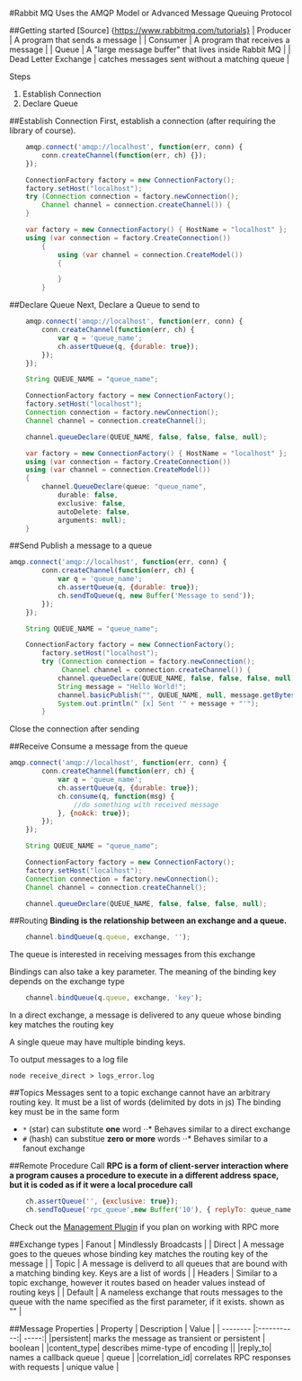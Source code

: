 #Rabbit MQ
Uses the AMQP Model or Advanced Message Queuing Protocol

##Getting started
[Source] {https://www.rabbitmq.com/tutorials}
| Producer | A program that sends a message |
| Consumer | A program that receives a message |
| Queue    | A "large message buffer" that lives inside Rabbit MQ |
| Dead Letter Exchange | catches messages sent without a matching queue |

Steps
1. Establish Connection
2. Declare Queue

##Establish Connection
First, establish a connection (after requiring the library of course).

```javascript
    amqp.connect('amqp://localhost', function(err, conn) {
        conn.createChannel(function(err, ch) {});
    });
```

```java
    ConnectionFactory factory = new ConnectionFactory();
    factory.setHost("localhost");
    try (Connection connection = factory.newConnection();
        Channel channel = connection.createChannel()) {
    }
```

```c#
    var factory = new ConnectionFactory() { HostName = "localhost" };
    using (var connection = factory.CreateConnection())
        {
            using (var channel = connection.CreateModel())
            {

            }
        }
```

##Declare Queue
Next, Declare a Queue to send to

```javascript
    amqp.connect('amqp://localhost', function(err, conn) {
        conn.createChannel(function(err, ch) {
            var q = 'queue_name';
            ch.assertQueue(q, {durable: true});
        });
    });
```

```java
    String QUEUE_NAME = "queue_name";

    ConnectionFactory factory = new ConnectionFactory();
    factory.setHost("localhost");
    Connection connection = factory.newConnection();
    Channel channel = connection.createChannel();

    channel.queueDeclare(QUEUE_NAME, false, false, false, null);
```

```c#
    var factory = new ConnectionFactory() { HostName = "localhost" };
    using (var connection = factory.CreateConnection())
    using (var channel = connection.CreateModel())
    {
        channel.QueueDeclare(queue: "queue_name",
            durable: false,
            exclusive: false,
            autoDelete: false,
            arguments: null);
    } 
```

##Send
Publish a message to a queue

```javascript
amqp.connect('amqp://localhost', function(err, conn) {
        conn.createChannel(function(err, ch) {
            var q = 'queue_name';
            ch.assertQueue(q, {durable: true});
            ch.sendToQueue(q, new Buffer('Message to send'));
        });
    });
```

```java
    String QUEUE_NAME = "queue_name";

    ConnectionFactory factory = new ConnectionFactory();
        factory.setHost("localhost");
        try (Connection connection = factory.newConnection();
             Channel channel = connection.createChannel()) {
            channel.queueDeclare(QUEUE_NAME, false, false, false, null);
            String message = "Hello World!";
            channel.basicPublish("", QUEUE_NAME, null, message.getBytes("UTF-8"));
            System.out.println(" [x] Sent '" + message + "'");
        }
```

Close the connection after sending

##Receive
Consume a message from the queue

```javascript
amqp.connect('amqp://localhost', function(err, conn) {
        conn.createChannel(function(err, ch) {
            var q = 'queue_name';
            ch.assertQueue(q, {durable: true});
            ch.consume(q, function(msg) {
                //do something with received message
            }, {noAck: true});
        });
    });
```

```java
    String QUEUE_NAME = "queue_name";

    ConnectionFactory factory = new ConnectionFactory();
    factory.setHost("localhost");
    Connection connection = factory.newConnection();
    Channel channel = connection.createChannel();

    channel.queueDeclare(QUEUE_NAME, false, false, false, null);
```

##Routing
**Binding is the relationship between an exchange and a queue.**
```javascript
    channel.bindQueue(q.queue, exchange, '');
```
The queue is interested in receiving messages from this exchange

Bindings can also take a key parameter. The meaning of the binding key depends on the exchange type
```javascript
    channel.bindQueue(q.queue, exchange, 'key');
```
In a direct exchange, a message is delivered to any queue whose binding key matches the routing key

A single queue may have multiple binding keys.

To output messages to a log file
```
node receive_direct > logs_error.log 
```

##Topics
Messages sent to a topic exchange cannot have an arbitrary routing key. It must be a list of words (delimited by dots in js)
The binding key must be in the same form
* ```*``` (star) can substitute **one** word
⋅⋅* Behaves similar to a direct exchange
* ```#``` (hash) can substitue **zero or more** words
⋅⋅* Behaves similar to a fanout exchange

##Remote Procedure Call
**RPC is a form of client-server interaction where a program causes a procedure to execute in a different address space, but it is coded as if it were a local procedure call**

```javascript
    ch.assertQueue('', {exclusive: true});
    ch.sendToQueue('rpc_queue',new Buffer('10'), { replyTo: queue_name });
```
Check out the [Management Plugin](https://www.rabbitmq.com/management.html) if you plan on working with RPC more

##Exchange types
| Fanout  | Mindlessly Broadcasts |
| Direct  | A message goes to the queues whose binding key matches the routing key of the message |
| Topic   | A message is deliverd to all queues that are bound with a matching binding key. Keys are a list of words |
| Headers | Similar to a topic exchange, however it routes based on header values instead of routing keys |
| Default | A nameless exchange that routs messages to the queue with the name specified as the first parameter, if it exists. shown as "" |

##Message Properties
| Property | Description | Value |
| -------- |:-----------:| -----:|
|persistent| marks the message as transient or persistent | boolean |
|content_type| describes mime-type of encoding ||
|reply_to| names a callback queue | queue |
|correlation_id| correlates RPC responses with requests | unique value |
